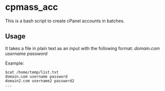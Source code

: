 # cpmass_acc
This is a bash script to create cPanel accounts in batches. 


## Usage
It takes a file in plain text as an input with the following format:
*domain.com username password*

Example:
```
$cat /home/temp/list.txt
domain.com username password
domain2.com username2 password2
...
```

